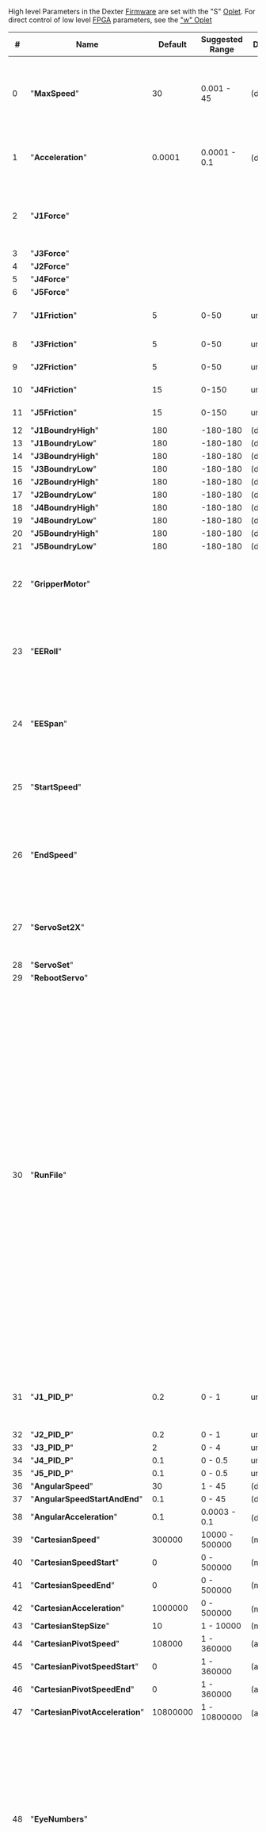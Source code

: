 High level Parameters in the Dexter [Firmware](Firmware) are set with the "S" [Oplet](Command-oplet-instruction). For direct control of low level [FPGA](Gateware) parameters, see the ["w" Oplet](oplet-write)

|# | Name | Default | Suggested Range | DDE Units | Socket Units | Socket Type | Description 
| --- | --- | ----- | ---- | ---- | ---- | ---- | --------
|0 | "**MaxSpeed**" | 30 | 0.001 - 45 | (deg/s) | (nbits) | integer | Maximum velocity of next move in "nbits"<sup><a href="#1">1</a></sup>. [Default](https://github.com/HaddingtonDynamics/Dexter/search?q=ACCELERATION_MAXSPEED_DEF&unscoped_q=ACCELERATION_MAXSPEED_DEF) is 250000. See also StartSpeed below.
|1 | "**Acceleration**" | 0.0001 | 0.0001 - 0.1 | (deg/s<sup>2</sup>) | (nbits) | integer | Maximum acceleration of next move in  "nbits"<sup><a href="#1">1</a></sup>. [Default](https://github.com/HaddingtonDynamics/Dexter/search?q=ACCELERATION_MAXSPEED_DEF&unscoped_q=ACCELERATION_MAXSPEED_DEF) is 3.
|2 | "**J1Force**" | | | | | | How hard each joint tries to return to commanded position in force protect modes
|3 | "**J3Force**" | | | | | | 
|4 | "**J2Force**" | | | | | | 
|5 | "**J4Force**" | | | | | | 
|6 | "**J5Force**" | | | | | | 
|7 | "**J1Friction**" | 5 | 0-50 | unitless | unitless | fixed point? | <sup><a href="#2">2</a></sup> The friction felt during FollowMe mode
|8 | "**J3Friction**" | 5 | 0-50 | unitless | unitless | fixed point? | 
|9 | "**J2Friction**" | 5 | 0-50 | unitless | unitless | fixed point? | 
|10 | "**J4Friction**" | 15 | 0-150 | unitless | unitless | fixed point? | 
|11 | "**J5Friction**" | 15 | 0-150 | unitless | unitless | fixed point? | 
|12 | "**J1BoundryHigh**" | 180 | -180-180 | (deg)| (arcsec)| integer | 
|13 | "**J1BoundryLow**" | 180 | -180-180 | (deg)| (arcsec)| integer | 
|14 | "**J3BoundryHigh**" | 180 | -180-180 | (deg)| (arcsec)| integer | 
|15 | "**J3BoundryLow**" | 180 | -180-180 | (deg)| (arcsec)| integer | 
|16 | "**J2BoundryHigh**" | 180 | -180-180 | (deg)| (arcsec)| integer | 
|17 | "**J2BoundryLow**" | 180 | -180-180 | (deg)| (arcsec)| integer | 
|18 | "**J4BoundryHigh**" | 180 | -180-180 | (deg)| (arcsec)| integer | 
|19 | "**J4BoundryLow**" | 180 | -180-180 | (deg)| (arcsec)| integer | 
|20 | "**J5BoundryHigh**" | 180 | -180-180 | (deg)| (arcsec)| integer | 
|21 | "**J5BoundryLow**" | 180 | -180-180 | (deg)| (arcsec)| integer | 
|22 | "**GripperMotor**" | | | | | | Set mode to use standard servo (not Dynamixel) as the 6th / 7th axis for Tool interface.
|23 | "**EERoll**" | | | | | | 6th axis position / Tool Interface Roll (was standard servo, [May 29,2018](../commit/42df0e01285ef8b67764ed53f3cc697df44d4d93) changed to [Dynamixel](End-Effector-Servos))
|24 | "**EESpan**" | | | | | | 7th axis position / End Effector actuation (was standard servo, [May 29,2018](../commit/42df0e01285ef8b67764ed53f3cc697df44d4d93) changed to [Dynamixel](End-Effector-Servos))
|25 | "**StartSpeed**" | | | | | | Velocity at start (and currently, the end as well) of the next move in "nbits"<sup><a href="#1">1</a></sup>
|26 | "**EndSpeed**" | | | | | | (not implemented) Currently StartSpeed is the speed for both the start and end of each move. 
|27 | "**ServoSet2X**" | | | | | | Address, Register, Value (as of [May 29,2018](../commit/42df0e01285ef8b67764ed53f3cc697df44d4d93) was "End")  see: [Servo](End-Effector-Servos)
|28 | "**ServoSet**" | | | | | | | Address, Register, String [May 29,2018](../commit/42df0e01285ef8b67764ed53f3cc697df44d4d93) (may not be working in FPGA?) [Needed](../issues/32) for [Screen](End-Effector-Screen)
|29 | "**RebootServo**" | | | | | | [May 29,2018](../commit/42df0e01285ef8b67764ed53f3cc697df44d4d93)
|30 | "**RunFile**" | | | | | | FilePathName [Oct 12, 2018](../commit/e3cccb88cf9b1671c5b2f13c77d1ee00a967a528#diff-691272021fae98368efb598f8e089c16) If it exists, the file will be opened and all instructions from it parsed and executed. By convention, files end with `.make_ins` extension. Each line should be one instruction just like any sent over the socket connection (the job, instruction, start, and end time values are NOT included; start with the oplet). A sample line might be <BR>`S J1_PID_P 0.2 ; set base drive` <BR>Anything after a ';' is ignored. <BR>Was: "Ctrl" parms/values [Aug 24, 2018](../commit/f0d9fa772ba6c3eee979e62a071bca487a084c21) Compact setting of values related to operational mode. (**Depreciated, replaced with RunFile**)
|31 | "**J1_PID_P**" | 0.2 | 0 - 1 | unitless | unitless | float | Float [Oct 12, 2018](../commit/e3cccb88cf9b1671c5b2f13c77d1ee00a967a528#diff-691272021fae98368efb598f8e089c16) Set Joint PID P with a floating point number. Helps with [Issue #33](https://github.com/HaddingtonDynamics/Dexter/issues/33#issuecomment-427921288)
|32 | "**J2_PID_P**" | 0.2 | 0 - 1 | unitless | unitless | float | 
|33 | "**J3_PID_P**" | 2 | 0 - 4 | unitless | unitless | float | 
|34 | "**J4_PID_P**" | 0.1 | 0 - 0.5 | unitless | unitless | float | 
|35 | "**J5_PID_P**" | 0.1 | 0 - 0.5 | unitless | unitless | float | 
|36 | "**AngularSpeed**" | 30 | 1 - 45 | (deg/s) | (arcsec/s) | integer | 
|37 | "**AngularSpeedStartAndEnd**" | 0.1 | 0 - 45 | (deg/s) | (arcsec/s) | integer | 
|38 | "**AngularAcceleration**"  | 0.1 | 0.0003 - 0.1 | (deg/s<sup>2</sup>) | (arcsec/s<sup>2</sup>) | integer | 
|39 | "**CartesianSpeed**" | 300000 | 10000 - 500000 | (micron/s) | (micron/s) | integer | 
|40 | "**CartesianSpeedStart**" | 0 | 0 - 500000 | (micron/s) | (micron/s) | integer | 
|41 | "**CartesianSpeedEnd**" | 0 | 0 - 500000 | (micron/s) | (micron/s) | integer | 
|42 | "**CartesianAcceleration**" | 1000000 | 0 - 500000 | (micron/s<sup>2</sup>) | (micron/s<sup>2</sup>) | integer | 
|43 | "**CartesianStepSize**" | 10 | 1 - 10000| (micron) | (micron) | integer | 
|44 | "**CartesianPivotSpeed**" | 108000 | 1 - 360000| (arcsec/s) | (arcsec/s) | integer | 
|45 | "**CartesianPivotSpeedStart**" | 0 | 1 - 360000| (arcsec/s) | (arcsec/s) | integer | 
|46 | "**CartesianPivotSpeedEnd**" | 0 | 1 - 360000| (arcsec/s) | (arcsec/s) | integer | 
|47 | "**CartesianPivotAcceleration**" | 10800000 | 1 - 10800000| (arcsec/s<sup>2</sup>) | (arcsec/s<sup>2</sup>) | integer | 
|48 | "**EyeNumbers**" | | | | | integer array of 5 | Sets the index for which Eye Dexter thinks it is at. Where it is within an eye is calculated with encoder measurements and effectively cannot be set. Takes 5 signed integer arguments where 0 is the circle that contains 0 degrees. See [read_from_robot, #EyeNumbers](https://github.com/HaddingtonDynamics/Dexter/wiki/read-from-robot#keywords).
|49 | "**CommandedAngles**" | | | (arcsec) | (arcsec) | integer array of 5 | Sets where Dexter thinks it is without actually moving the robot. Takes 5 angles in integer arcseconds. These are the same values that are returned in the robot status under [*_AT]( https://github.com/HaddingtonDynamics/Dexter/wiki/status-data#joint-data-meanings).



<a name="1">Note 1</a> nbits are a value added to a register every clock cycle for a 128Khz clock such that once it overflows, an action will be taken. Converted automatically by DDE [in the socket communications code](https://github.com/cfry/dde/blob/33f06f03167a8c7b443a42ad0b3560df39ed7a17/core/socket.js#L98) for the "MaxSpeed", "StartSpeed", and "Acceleration" parameters. The global constant "_nbits_cf" is 7754.73550222 and the values given are divided by that constant. This converts degrees / second (or degrees / second / second in the case of Acceleration) into nbits. 

<a name="2">Note 2</a> Frictions can be fractional, but are limited to a range of +-(256 + 1/256). E.g. 1.1 becomes 1 plus a fractional value of 25/256

